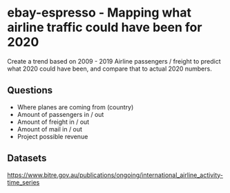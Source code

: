 # ebay-espresso - Mapping what airline traffic could have been for 2020

Create a trend based on 2009 - 2019 Airline passengers / freight to predict what 2020 could have been, and compare that to actual 2020 numbers.

## Questions
* Where planes are coming from (country)
* Amount of passengers in / out
* Amount of freight in / out
* Amount of mail in / out
* Project possible revenue 

## Datasets
https://www.bitre.gov.au/publications/ongoing/international_airline_activity-time_series
